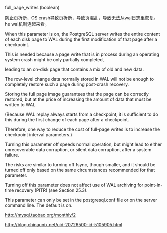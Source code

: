 full_page_writes (boolean)

防止页折断，OS crash导致页折断，导致页混乱，导致无法从wal日志里恢复。he wal机制连起来看。

When this parameter is on, the PostgreSQL server writes the entire content of each disk page to WAL during the first modification of that page after a checkpoint. 

This is needed because a page write that is in process during an operating system crash might be only partially completed,

leading to an on-disk page that contains a mix of old and new data.

The row-level change data normally stored in WAL will not be enough to completely restore such a page during post-crash recovery.

Storing the full page image guarantees that the page can be correctly restored, but at the price of increasing the amount of data that must be written to WAL. 

(Because WAL replay always starts from a checkpoint, it is sufficient to do this during the first change of each page after a checkpoint. 

Therefore, one way to reduce the cost of full-page writes is to increase the checkpoint interval parameters.)

Turning this parameter off speeds normal operation, but might lead to either unrecoverable data corruption, or silent data corruption, after a system failure. 

The risks are similar to turning off fsync, though smaller, and it should be turned off only based on the same circumstances recommended for that parameter.

Turning off this parameter does not affect use of WAL archiving for point-in-time recovery (PITR) (see Section 25.3).

This parameter can only be set in the postgresql.conf file or on the server command line. The default is on.





http://mysql.taobao.org/monthly/2

http://blog.chinaunix.net/uid-20726500-id-5105905.html
